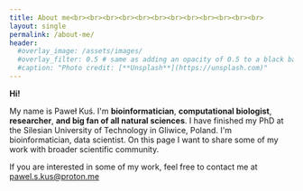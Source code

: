 ```yaml
---
title: About me<br><br><br><br><br><br><br><br><br><br><br><br>
layout: single
permalink: /about-me/
header:
  #overlay_image: /assets/images/
  #overlay_filter: 0.5 # same as adding an opacity of 0.5 to a black background
  #caption: "Photo credit: [**Unsplash**](https://unsplash.com)"
---
```


**Hi!**

My name is Paweł Kuś. I'm **bioinformatician**, **computational biologist**, **researcher**, **and big fan of all natural sciences**. I have finished my PhD at the Silesian University of Technology in Gliwice, Poland. I'm bioinformatician, data scientist. On this page I want to share some of my work with broader scientific community.

If you are interested in some of my work, feel free to contact me at [pawel.s.kus@proton.me](mailto:pawel.s.kus@proton.me)
